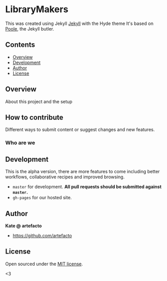 # LibraryMakers

This was created using Jekyll  [Jekyll](http://jekyllrb.com) with the Hyde theme  It's based on [Poole](http://getpoole.com), the Jekyll butler.

## Contents

- [Overview](#overview)
- [Development](#development)
- [Author](#author)
- [License](#license)


## Overview

About this project and the setup


## How to contribute

Different ways to submit content or suggest changes and new features.


### Who are we



## Development

This is the alpha version, there are more features to come including better workflows, collaborative recipes and improved browsing.
- `master` for development.  **All pull requests should be submitted against `master`.**
- `gh-pages` for our hosted site.


## Author

**Kate @ artefacto**
- <https://github.com/artefacto>


## License

Open sourced under the [MIT license](LICENSE.md).

<3

